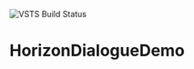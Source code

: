 ![VSTS Build Status](https://horizon-studio.visualstudio.com/_apis/public/build/definitions/66d242ac-f17b-4303-9a70-ebb6a52e1525/6/badge)


# HorizonDialogueDemo